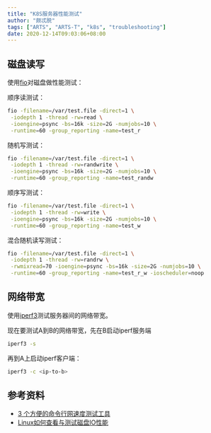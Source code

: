 ```yaml
---
title: "K8S服务器性能测试"
author: "颇忒脱"
tags: ["ARTS", "ARTS-T", "k8s", "troubleshooting"]
date: 2020-12-14T09:03:06+08:00
---
```


<!--more-->

## 磁盘读写

使用[fio](https://github.com/axboe/fio)对磁盘做性能测试：

顺序读测试：

```bash
fio -filename=/var/test.file -direct=1 \
 -iodepth 1 -thread -rw=read \
 -ioengine=psync -bs=16k -size=2G -numjobs=10 \
 -runtime=60 -group_reporting -name=test_r
```

随机写测试：

```bash
fio -filename=/var/test.file -direct=1 \
 -iodepth 1 -thread -rw=randwrite \
 -ioengine=psync -bs=16k -size=2G -numjobs=10 \
 -runtime=60 -group_reporting -name=test_randw
```

顺序写测试：

```bash
fio -filename=/var/test.file -direct=1 \
 -iodepth 1 -thread -rw=write \
 -ioengine=psync -bs=16k -size=2G -numjobs=10 \
 -runtime=60 -group_reporting -name=test_w
```

混合随机读写测试：

```bash
fio -filename=/var/test.file -direct=1 \
 -iodepth 1 -thread -rw=randrw \
 -rwmixread=70 -ioengine=psync -bs=16k -size=2G -numjobs=10 \
 -runtime=60 -group_reporting -name=test_r_w -ioscheduler=noop
```

## 网络带宽

使用[iperf3](https://iperf.fr/)测试服务器间的网络带宽。

现在要测试A到B的网络带宽，先在B启动iperf服务端

```bash
iperf3 -s
```

再到A上启动iperf客户端：

```bash
iperf3 -c <ip-to-b>
```

## 参考资料

* [3 个方便的命令行网速度测试工具](https://zhuanlan.zhihu.com/p/106409769)
* [Linux如何查看与测试磁盘IO性能](https://www.cnblogs.com/mauricewei/p/10502539.html)